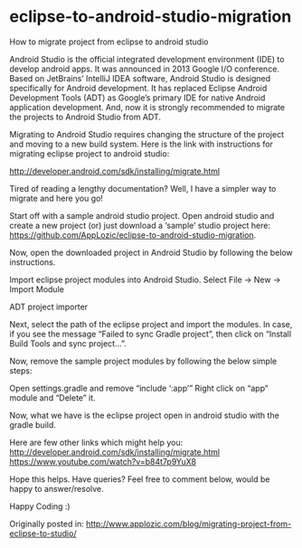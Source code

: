# eclipse-to-android-studio-migration

How to migrate project from eclipse to android studio

Android Studio is the official integrated development environment (IDE) to develop android apps. It was announced in 2013 Google I/O conference. Based on JetBrains’ IntelliJ IDEA software, Android Studio is designed specifically for Android development. It has replaced Eclipse Android Development Tools (ADT) as Google’s primary IDE for native Android application development. And, now it is strongly recommended to migrate the projects to Android Studio from ADT.

Migrating to Android Studio requires changing the structure of the project and moving to a new build system. Here is the link with instructions for migrating eclipse project to android studio:

http://developer.android.com/sdk/installing/migrate.html

Tired of reading a lengthy documentation? 
Well, I have a simpler way to migrate and here you go!

Start off with a sample android studio project.
Open android studio and create a new project (or) just download a ‘sample’ studio project here: https://github.com/AppLozic/eclipse-to-android-studio-migration.

Now, open the downloaded project in Android Studio by following the below instructions.

Import eclipse project modules into Android Studio.
Select File -> New -> Import Module

ADT project importer

Next, select the path of the eclipse project and import the modules. In case, if you see the message “Failed to sync Gradle project”, then click on “Install Build Tools and sync project…”.

Now, remove the sample project modules by following the below simple steps:

Open settings.gradle and remove “include ‘:app’”
Right click on “app” module and “Delete” it.

Now, what we have is the eclipse project open in android studio with the gradle build.

Here are few other links which might help you:
http://developer.android.com/sdk/installing/migrate.html
https://www.youtube.com/watch?v=b84t7p9YuX8

Hope this helps. Have queries? Feel free to comment below, would be happy to answer/resolve.

Happy Coding :)

Originally posted in: http://www.applozic.com/blog/migrating-project-from-eclipse-to-studio/
